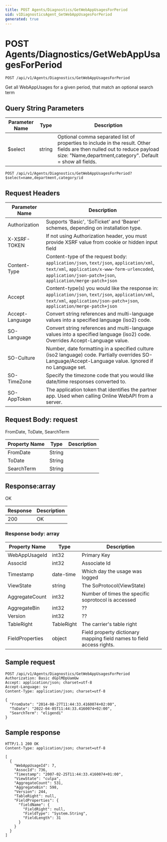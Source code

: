 ```yaml
---
title: POST Agents/Diagnostics/GetWebAppUsagesForPeriod
uid: v1DiagnosticsAgent_GetWebAppUsagesForPeriod
generated: true
---
```


# POST Agents/Diagnostics/GetWebAppUsagesForPeriod

```http
POST /api/v1/Agents/Diagnostics/GetWebAppUsagesForPeriod
```

Get all WebAppUsages for a given period, that match an optional search term







## Query String Parameters

| Parameter Name | Type |  Description |
|----------------|------|--------------|
| $select | string |  Optional comma separated list of properties to include in the result. Other fields are then nulled out to reduce payload size: "Name,department,category". Default = show all fields. |

```http
POST /api/v1/Agents/Diagnostics/GetWebAppUsagesForPeriod?$select=name,department,category/id
```


## Request Headers

| Parameter Name | Description |
|----------------|-------------|
| Authorization  | Supports 'Basic', 'SoTicket' and 'Bearer' schemes, depending on installation type. |
| X-XSRF-TOKEN   | If not using Authorization header, you must provide XSRF value from cookie or hidden input field |
| Content-Type | Content-type of the request body: `application/json`, `text/json`, `application/xml`, `text/xml`, `application/x-www-form-urlencoded`, `application/json-patch+json`, `application/merge-patch+json` |
| Accept         | Content-type(s) you would like the response in: `application/json`, `text/json`, `application/xml`, `text/xml`, `application/json-patch+json`, `application/merge-patch+json` |
| Accept-Language | Convert string references and multi-language values into a specified language (iso2) code. |
| SO-Language | Convert string references and multi-language values into a specified language (iso2) code. Overrides Accept-Language value. |
| SO-Culture | Number, date formatting in a specified culture (iso2 language) code. Partially overrides SO-Language/Accept-Language value. Ignored if no Language set. |
| SO-TimeZone | Specify the timezone code that you would like date/time responses converted to. |
| SO-AppToken | The application token that identifies the partner app. Used when calling Online WebAPI from a server. |

## Request Body: request 

FromDate, ToDate, SearchTerm 

| Property Name | Type |  Description |
|----------------|------|--------------|
| FromDate | String |  |
| ToDate | String |  |
| SearchTerm | String |  |

## Response:array

OK

| Response | Description |
|----------------|-------------|
| 200 | OK |

### Response body: array

| Property Name | Type |  Description |
|----------------|------|--------------|
| WebAppUsageId | int32 | Primary Key |
| AssocId | int32 | Associate Id |
| Timestamp | date-time | Which day the usage was logged |
| ViewState | string | The SoProtocol(ViewState) |
| AggregateCount | int32 | Number of times the specific soprotocol is accessed |
| AggregateBin | int32 | ?? |
| Version | int32 | ?? |
| TableRight | TableRight | The carrier's table right |
| FieldProperties | object | Field property dictionary mapping field names to field access rights. |

## Sample request

```http!
POST /api/v1/Agents/Diagnostics/GetWebAppUsagesForPeriod
Authorization: Basic dGplMDpUamUw
Accept: application/json; charset=utf-8
Accept-Language: sv
Content-Type: application/json; charset=utf-8

{
  "FromDate": "2014-08-27T11:44:33.4160074+02:00",
  "ToDate": "2022-04-05T11:44:33.4160074+02:00",
  "SearchTerm": "eligendi"
}
```

## Sample response

```http_
HTTP/1.1 200 OK
Content-Type: application/json; charset=utf-8

[
  {
    "WebAppUsageId": 7,
    "AssocId": 736,
    "Timestamp": "2007-02-25T11:44:33.4160074+01:00",
    "ViewState": "culpa",
    "AggregateCount": 531,
    "AggregateBin": 598,
    "Version": 244,
    "TableRight": null,
    "FieldProperties": {
      "fieldName": {
        "FieldRight": null,
        "FieldType": "System.String",
        "FieldLength": 31
      }
    }
  }
]
```